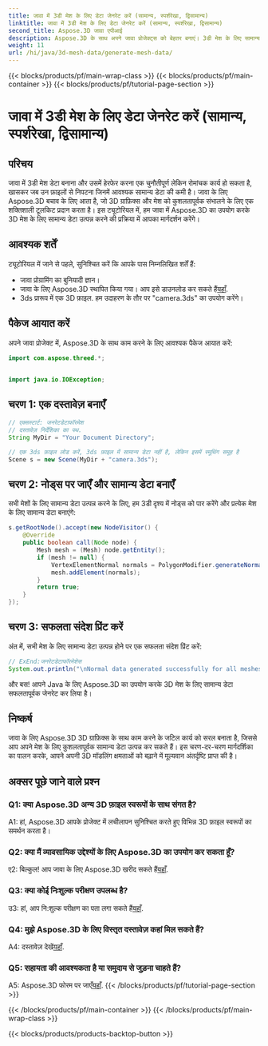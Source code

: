 ```yaml
---
title: जावा में 3डी मेश के लिए डेटा जेनरेट करें (सामान्य, स्पर्शरेखा, द्विसामान्य)
linktitle: जावा में 3डी मेश के लिए डेटा जेनरेट करें (सामान्य, स्पर्शरेखा, द्विसामान्य)
second_title: Aspose.3D जावा एपीआई
description: Aspose.3D के साथ अपने जावा प्रोजेक्ट्स को बेहतर बनाएं। 3डी मेश के लिए सामान्य डेटा आसानी से उत्पन्न करने के लिए हमारे ट्यूटोरियल का अनुसरण करें। आसानी से 3डी ग्राफ़िक्स में गोता लगाएँ।
weight: 11
url: /hi/java/3d-mesh-data/generate-mesh-data/
---
```


{{< blocks/products/pf/main-wrap-class >}}
{{< blocks/products/pf/main-container >}}
{{< blocks/products/pf/tutorial-page-section >}}

# जावा में 3डी मेश के लिए डेटा जेनरेट करें (सामान्य, स्पर्शरेखा, द्विसामान्य)

## परिचय

जावा में 3डी मेश डेटा बनाना और उसमें हेरफेर करना एक चुनौतीपूर्ण लेकिन रोमांचक कार्य हो सकता है, खासकर जब उन फ़ाइलों से निपटना जिनमें आवश्यक सामान्य डेटा की कमी है। जावा के लिए Aspose.3D बचाव के लिए आता है, जो 3D ग्राफ़िक्स और मेश को कुशलतापूर्वक संभालने के लिए एक शक्तिशाली टूलकिट प्रदान करता है। इस ट्यूटोरियल में, हम जावा में Aspose.3D का उपयोग करके 3D मेश के लिए सामान्य डेटा उत्पन्न करने की प्रक्रिया में आपका मार्गदर्शन करेंगे।

## आवश्यक शर्तें

ट्यूटोरियल में जाने से पहले, सुनिश्चित करें कि आपके पास निम्नलिखित शर्तें हैं:

- जावा प्रोग्रामिंग का बुनियादी ज्ञान।
- जावा के लिए Aspose.3D स्थापित किया गया। आप इसे डाउनलोड कर सकते हैं[यहाँ](https://releases.aspose.com/3d/java/).
- 3ds प्रारूप में एक 3D फ़ाइल. हम उदाहरण के तौर पर "camera.3ds" का उपयोग करेंगे।

## पैकेज आयात करें

अपने जावा प्रोजेक्ट में, Aspose.3D के साथ काम करने के लिए आवश्यक पैकेज आयात करें:

```java
import com.aspose.threed.*;


import java.io.IOException;
```

## चरण 1: एक दस्तावेज़ बनाएँ

```java
// एक्सस्टार्ट: जनरेटडेटाफॉरमेश
// दस्तावेज़ निर्देशिका का पथ.
String MyDir = "Your Document Directory";

// एक 3ds फ़ाइल लोड करें, 3ds फ़ाइल में सामान्य डेटा नहीं है, लेकिन इसमें स्मूथिंग समूह है
Scene s = new Scene(MyDir + "camera.3ds");
```

## चरण 2: नोड्स पर जाएँ और सामान्य डेटा बनाएँ

सभी मेशों के लिए सामान्य डेटा उत्पन्न करने के लिए, हम 3डी दृश्य में नोड्स को पार करेंगे और प्रत्येक मेश के लिए सामान्य डेटा बनाएंगे:

```java
s.getRootNode().accept(new NodeVisitor() {
    @Override
    public boolean call(Node node) {
        Mesh mesh = (Mesh) node.getEntity();
        if (mesh != null) {
            VertexElementNormal normals = PolygonModifier.generateNormal(mesh);
            mesh.addElement(normals);
        }
        return true;
    }
});
```

## चरण 3: सफलता संदेश प्रिंट करें

अंत में, सभी मेश के लिए सामान्य डेटा उत्पन्न होने पर एक सफलता संदेश प्रिंट करें:

```java
// ExEnd:जनरेटडेटाफॉरमेशेस
System.out.println("\nNormal data generated successfully for all meshes.");
```

और बस! आपने Java के लिए Aspose.3D का उपयोग करके 3D मेश के लिए सामान्य डेटा सफलतापूर्वक जेनरेट कर लिया है।

## निष्कर्ष

जावा के लिए Aspose.3D 3D ग्राफ़िक्स के साथ काम करने के जटिल कार्य को सरल बनाता है, जिससे आप अपने मेश के लिए कुशलतापूर्वक सामान्य डेटा उत्पन्न कर सकते हैं। इस चरण-दर-चरण मार्गदर्शिका का पालन करके, आपने अपनी 3D मॉडलिंग क्षमताओं को बढ़ाने में मूल्यवान अंतर्दृष्टि प्राप्त की है।

## अक्सर पूछे जाने वाले प्रश्न

### Q1: क्या Aspose.3D अन्य 3D फ़ाइल स्वरूपों के साथ संगत है?

A1: हां, Aspose.3D आपके प्रोजेक्ट में लचीलापन सुनिश्चित करते हुए विभिन्न 3D फ़ाइल स्वरूपों का समर्थन करता है।

### Q2: क्या मैं व्यावसायिक उद्देश्यों के लिए Aspose.3D का उपयोग कर सकता हूँ?

 ए2: बिल्कुल! आप जावा के लिए Aspose.3D खरीद सकते हैं[यहाँ](https://purchase.aspose.com/buy).

### Q3: क्या कोई निःशुल्क परीक्षण उपलब्ध है?

 उ3: हां, आप नि:शुल्क परीक्षण का पता लगा सकते हैं[यहाँ](https://releases.aspose.com/).

### Q4: मुझे Aspose.3D के लिए विस्तृत दस्तावेज़ कहां मिल सकते हैं?

 A4: दस्तावेज़ देखें[यहाँ](https://reference.aspose.com/3d/java/).

### Q5: सहायता की आवश्यकता है या समुदाय से जुड़ना चाहते हैं?

 A5: Aspose.3D फोरम पर जाएँ[यहाँ](https://forum.aspose.com/c/3d/18).
{{< /blocks/products/pf/tutorial-page-section >}}

{{< /blocks/products/pf/main-container >}}
{{< /blocks/products/pf/main-wrap-class >}}

{{< blocks/products/products-backtop-button >}}
